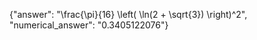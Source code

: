 {"answer": "\\frac{\\pi}{16} \\left( \\ln(2 + \\sqrt{3}) \\right)^2", "numerical_answer": "0.3405122076"}